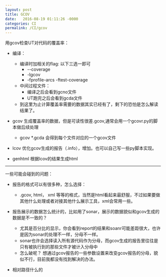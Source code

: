 ```yaml
---
layout: post
title: GCOV
date:   2016-08-19 01:11:26 -0000
categories: CI
permalink: /CI/gcov
---
```


用gcov检查UT对代码的覆盖率：

* 编译：
	* 编译时加相关的flag: 以下三选一即可
		* --coverage
		* -lgcov
		* -fprofile-arcs -ftest-coverage
	* 中间过程文件： 
		* 编译之后会看到gcno文件
		* UT跑完之后会看到gcda文件		
	* 到这里为止计算覆盖率需要的数据其实已经有了，剩下的恐怕是怎么解读结果了。	
	
* gcov 生成覆盖率的数据，但是可读性很差.gcov,通常会用一个gcovr.py的脚本做后续处理
	* gcov *.gcda 会得到每个文件对应的一个gcov文件

* lcov 优化gcov生成的报告（.info），增加。也可以自己写一些py脚本实现。

* genhtml 根据lcov的结果生成html

---

一些可能会碰到的问题：

* 报告的格式可以有很多种，怎么选择：
	* .gcov, html， xml 等等的格式，当然是html看起来最舒服，不过如果要做其他什么处理或者对接其他什么展示工具，xml会常用一些。
	
* 报告展示的数据怎么统计的，比如用了sonar，展示的数据貌似和gcov生成的数据是不一致的？
	* 尤其是百分比的显示，你会看到report的结果和soanr可能差距很大，也许是因为sonar的处理不一样，分母不一样。
	* sonar也许会选择读入所有源代码作为分母，而gcov生成的报告里往往是只有被执行到的那些文件才被计入分母中
	* 怎么破呢？ 想通过gcov报告的一些参数设置来改变gcov报告的分母，貌似不行，目前我都没有找到解决的办法。
	
* 相对路径什么的	
